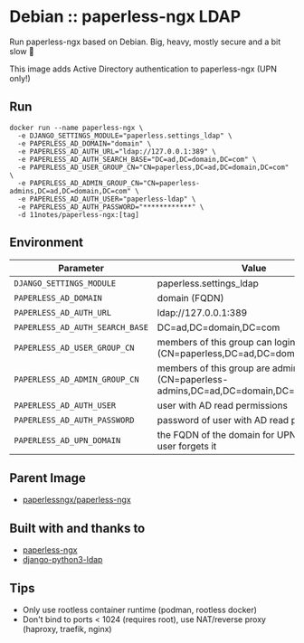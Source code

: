 # Debian :: paperless-ngx LDAP
Run paperless-ngx based on Debian. Big, heavy, mostly secure and a bit slow 🍟

This image adds Active Directory authentication to paperless-ngx (UPN only!)

## Run
```shell
docker run --name paperless-ngx \
  -e DJANGO_SETTINGS_MODULE="paperless.settings_ldap" \
  -e PAPERLESS_AD_DOMAIN="domain" \
  -e PAPERLESS_AD_AUTH_URL="ldap://127.0.0.1:389" \
  -e PAPERLESS_AD_AUTH_SEARCH_BASE="DC=ad,DC=domain,DC=com" \
  -e PAPERLESS_AD_USER_GROUP_CN="CN=paperless,DC=ad,DC=domain,DC=com" \
  -e PAPERLESS_AD_ADMIN_GROUP_CN="CN=paperless-admins,DC=ad,DC=domain,DC=com" \
  -e PAPERLESS_AD_AUTH_USER="paperless-ldap" \
  -e PAPERLESS_AD_AUTH_PASSWORD="************" \
  -d 11notes/paperless-ngx:[tag]
```

## Environment
| Parameter | Value | Default |
| --- | --- | --- |
| `DJANGO_SETTINGS_MODULE` | paperless.settings_ldap |  |
| `PAPERLESS_AD_DOMAIN` | domain (FQDN) |  |
| `PAPERLESS_AD_AUTH_URL` | ldap://127.0.0.1:389 |  |
| `PAPERLESS_AD_AUTH_SEARCH_BASE` | DC=ad,DC=domain,DC=com |  |
| `PAPERLESS_AD_USER_GROUP_CN` | members of this group can login (CN=paperless,DC=ad,DC=domain,DC=com) |  |
| `PAPERLESS_AD_ADMIN_GROUP_CN` | members of this group are administrators (CN=paperless-admins,DC=ad,DC=domain,DC=com) |  |
| `PAPERLESS_AD_AUTH_USER` | user with AD read permissions |  |
| `PAPERLESS_AD_AUTH_PASSWORD` | password of user with AD read permissions |  |
| `PAPERLESS_AD_UPN_DOMAIN` | the FQDN of the domain for UPN login if the user forgets it |  |

## Parent Image
* [paperlessngx/paperless-ngx](https://hub.docker.com/r/paperlessngx/paperless-ngx)

## Built with and thanks to
* [paperless-ngx](https://github.com/paperless-ngx/paperless-ngx)
* [django-python3-ldap](https://github.com/etianen/django-python3-ldap)

## Tips
* Only use rootless container runtime (podman, rootless docker)
* Don't bind to ports < 1024 (requires root), use NAT/reverse proxy (haproxy, traefik, nginx)